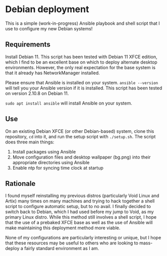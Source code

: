 # Debian deployment
This is a simple (work-in-progress) Ansible playbook and shell script that I use to configure my new Debian systems!

## Requirements
Install Debian 11. This script has been tested with Debian 11 XFCE edition, which I find to be an excellent base on which to deploy alternate desktop environments. However, the only real expectation for the base system is that it already has NetworkManager installed. 

Please ensure that Ansible is installed on your system. 
`ansible --version` will tell you your Ansible version if it is installed. This script has been tested on version 2.10.8 on Debian 11. 

`sudo apt install ansible` will install Ansible on your system. 

## Use
On an existing Debian XFCE (or other Debian-based) system, clone this repository, `cd` into it, and run the setup script with `./setup.sh`. 
The script does three main things:
1. Install packages using Ansible
2. Move configuration files and desktop wallpaper (bg.png) into their appropriate directories using Ansible
3. Enable ntp for syncing time clock at startup

## Rationale
I found myself reinstalling my previous distros (particularly Void Linux and Artix) many times on many machines and trying to hack together a shell script to configure automatic setup, but to no avail. I finally decided to switch back to Debian, which I had used before my jump to Void, as my primary Linux distro. While this method still involves a shell script, I hope that the use of a prebaked XFCE base as well as the use of Ansible will make maintaining this deployment method more viable. 

None of my configurations are particularly interesting or unique, but I hope that these resources may be useful to others who are looking to mass-deploy a fairly standard environment as I am. 

